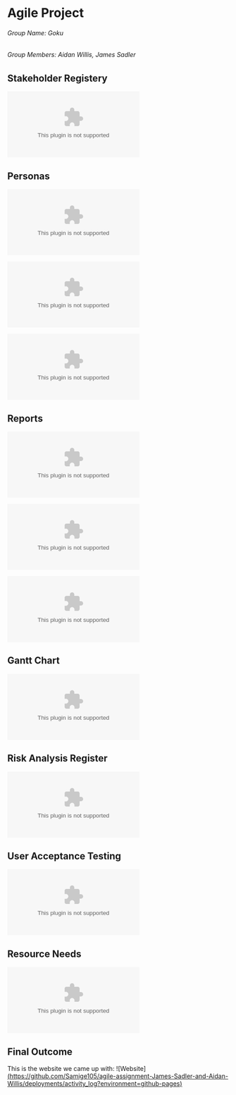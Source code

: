 # Agile Project
###### Group Name: Goku
###### Group Members: Aidan Willis, James Sadler

## Stakeholder Registery
![Stakeholder Registery](https://github.com/Samige105/agile-assignment-James-Sadler-and-Aidan-Willis/blob/main/Assignment%20Files/Iteration%201/Stakeholder%20register%20assessment.docx)

## Personas

![Persona 1](https://github.com/Samige105/agile-assignment-James-Sadler-and-Aidan-Willis/blob/main/Assignment%20Files/Iteration%201/Persona%201.docx)

![Persona 2](https://github.com/Samige105/agile-assignment-James-Sadler-and-Aidan-Willis/blob/main/Assignment%20Files/Iteration%201/Persona%202.docx)

![Persona 3](https://github.com/Samige105/agile-assignment-James-Sadler-and-Aidan-Willis/blob/main/Assignment%20Files/Iteration%201/Persona%203.docx)

## Reports
![Report 1](https://github.com/Samige105/agile-assignment-James-Sadler-and-Aidan-Willis/blob/main/Assignment%20Files/Iteration%201/Group%20Meeting%20report%201.docx)

![Report 2](https://github.com/Samige105/agile-assignment-James-Sadler-and-Aidan-Willis/blob/main/Assignment%20Files/Iteration%202/Group%20Meeting%20Report%202.docx)

![Report 3](https://github.com/Samige105/agile-assignment-James-Sadler-and-Aidan-Willis/blob/main/Assignment%20Files/Iteration%203/Group%20Meeting%20Report%203.docx)

## Gantt Chart
![Gantt Chart](https://github.com/Samige105/agile-assignment-James-Sadler-and-Aidan-Willis/blob/main/Assignment%20Files/Iteration%202/Agile%20Gantt%20chart.xlsx)

## Risk Analysis Register
![Risk](https://github.com/Samige105/agile-assignment-James-Sadler-and-Aidan-Willis/blob/main/Assignment%20Files/Iteration%203/Risk%20Register.docx)

## User Acceptance Testing
![User Acceptance Testing](https://github.com/Samige105/agile-assignment-James-Sadler-and-Aidan-Willis/blob/main/Assignment%20Files/Iteration%203/User%20Acceptance%20Tests.xlsx)

## Resource Needs
![Resource Needs](https://github.com/Samige105/agile-assignment-James-Sadler-and-Aidan-Willis/blob/main/Assignment%20Files/Iteration%202/Resource%20Needs.docx)

## Final Outcome
This is the website we came up with: 
![Website][(https://github.com/Samige105/agile-assignment-James-Sadler-and-Aidan-Willis/deployments/activity_log?environment=github-pages)](https://samige105.github.io/agile-assignment-James-Sadler-and-Aidan-Willis/)

